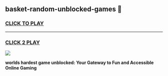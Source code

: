 
## basket-random-unblocked-games 👋
<h3>
<a href="https://premium.freeplayer.one?title=basket-random-unblocked-games&ref=14F">CLICK TO PLAY</a></h3>
<hr>

<h3>
<a href="https://premium.freeplayer.one?title=basket-random-unblocked-games&ref=14F">CLICK 2 PLAY</a>
  
</h3>

<a href="https://premium.freeplayer.one?title=basket-random-unblocked-games&ref=12F/"><img src="https://clearcache.store/games.png"></a>


**worlds hardest game unblocked: Your Gateway to Fun and Accessible Online Gaming**
